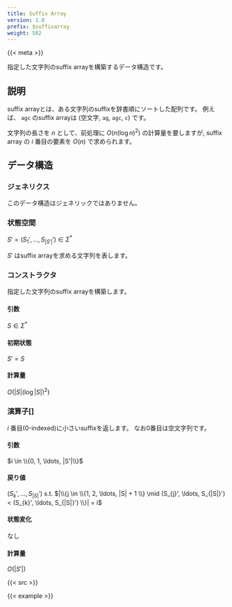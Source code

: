 ```yaml
---
title: Suffix Array
version: 1.0
prefix: $suffixarray
weight: 502
---
```


{{< meta >}}

指定した文字列のsuffix arrayを構築するデータ構造です。

## 説明
suffix arrayとは、ある文字列のsuffixを辞書順にソートした配列です。
例えば、 `agc` のsuffix arrayは (空文字, `ag`, `agc`, `c`) です。

文字列の長さを $n$ として、前処理に $O(n (\log{n})^2)$ の計算量を要しますが, suffix array の $i$ 番目の要素を $O(n)$ で求められます。

## データ構造

### ジェネリクス
このデータ構造はジェネリックではありません。

### 状態空間
$S' = (S_{1}', \ldots, S_{|S'|}') \in \Sigma^*$

$S'$ はsuffix arrayを求める文字列を表します。

### コンストラクタ
指定した文字列のsuffix arrayを構築します。

#### 引数
$S \in \Sigma^*$

#### 初期状態
$S' = S$

#### 計算量
$O(|S| (\log{|S|})^2)$

### 演算子[]
$i$ 番目(0-indexed)に小さいsuffixを返します。
なお0番目は空文字列です。

#### 引数
$i \in \\{0, 1, \ldots, |S'|\\}$

#### 戻り値
$(S_{k}', \ldots, S_{|S|}')$ s.t. $|\\{j \in \\{1, 2, \ldots, |S| + 1 \\} \mid (S_{j}', \ldots, S_{|S|}') < (S_{k}', \ldots, S_{|S|}') \\}| = i$

#### 状態変化
なし

#### 計算量
$O(|S'|)$

{{< src >}}

{{< example >}}
